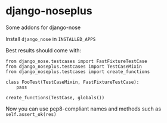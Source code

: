 django-noseplus
===============

Some addons for django-nose

Install ``django_nose`` in ``INSTALLED_APPS``

Best results should come with:

	from django_nose.testcases import FastFixtureTestCase
	from django_noseplus.testcases import TestCaseMixin
	from django_noseplus.testcases import create_functions

	class FooTest(TestCaseMixin, FastFixtureTestCase):
		pass

	create_functions(TestCase, globals())

Now you can use pep8-compliant names and methods such as ``self.assert_ok(res)``

